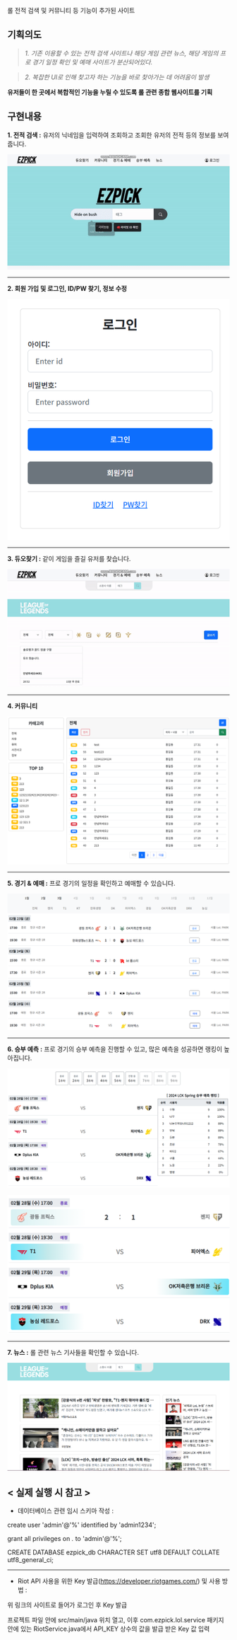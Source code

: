 롤 전적 검색 및 커뮤니티 등 기능이 추가된 사이트

## 기획의도
 
>_1. 기존 이용할 수 있는 전적 검색 사이트나 해당 게임 관련 뉴스, 해당 게임의 프로 경기 일정 확인 및 예매 사이트가 분산되어있다._

>_2. 복잡한 UI로 인해 찾고자 하는 기능을 바로 찾아가는 데 어려움이 발생_

__유저들이 한 곳에서 복합적인 기능을 누릴 수 있도록 롤 관련 종합 웹사이트를 기획__


## 구현내용

__1. 전적 검색 :__ 유저의 닉네임을 입력하여 조회하고 조회한 유저의 전적 등의 정보를 보여줍니다.

![전적검색](https://github.com/ab4004/EZPICK/blob/master/%EC%A0%84%EC%A0%81%EA%B2%80%EC%83%89.gif)

---

__2. 회원 가입 및 로그인, ID/PW 찾기, 정보 수정__

![로그인](https://github.com/ab4004/EZPICK/blob/master/%EB%A1%9C%EA%B7%B8%EC%9D%B8.png)

---

__3. 듀오찾기 :__ 같이 게임을 즐길 유저를 찾습니다.

![전적검색](https://github.com/ab4004/EZPICK/blob/master/%EB%93%80%EC%98%A4%EC%B0%BE%EA%B8%B0.gif)

---

__4. 커뮤니티__

![커뮤니티](https://github.com/ab4004/EZPICK/blob/master/%EC%BB%A4%EB%AE%A4%EB%8B%88%ED%8B%B0.png)

---

__5. 경기 & 예매 :__ 프로 경기의 일정을 확인하고 예매할 수 있습니다.

![경기&예매](https://github.com/ab4004/EZPICK/blob/master/%EA%B2%BD%EA%B8%B0%EC%9D%BC%EC%A0%95.png)

---

__6. 승부 예측 :__ 프로 경기의 승부 예측을 진행할 수 있고, 많은 예측을 성공하면 랭킹이 높아집니다.

![승부예측1](https://github.com/ab4004/EZPICK/blob/master/%EC%8A%B9%EB%B6%80%EC%98%88%EC%B8%A11.png)

![승부예측2](https://github.com/ab4004/EZPICK/blob/master/%EC%8A%B9%EB%B6%80%EC%98%88%EC%B8%A12.png)

---

__7. 뉴스 :__ 롤 관련 뉴스 기사들을 확인할 수 있습니다.

![뉴스](https://github.com/ab4004/EZPICK/blob/master/%EB%89%B4%EC%8A%A4.png)


## < 실제 실행 시 참고 >
* 데이터베이스 관련 임시 스키마 작성 :

create user 'admin'@'%' identified by 'admin1234';

grant all privileges on *.* to 'admin'@'%';

CREATE DATABASE ezpick_db CHARACTER SET utf8 DEFAULT COLLATE utf8_general_ci;

---

* Riot API 사용을 위한 Key 발급(https://developer.riotgames.com/) 및 사용 방법 :

위 링크의 사이트로 들어가 로그인 후 Key 발급

프로젝트 파일 안에 src/main/java 위치 열고, 이후 com.ezpick.lol.service 패키지 안에 있는 RiotService.java에서 API_KEY 상수의 값을 발급 받은 Key 값 입력

